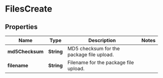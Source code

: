 
# FilesCreate

## Properties
Name | Type | Description | Notes
------------ | ------------- | ------------- | -------------
**md5Checksum** | **String** | MD5 checksum for the package file upload. | 
**filename** | **String** | Filename for the package file upload. | 



